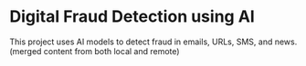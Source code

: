 # Digital Fraud Detection using AI

This project uses AI models to detect fraud in emails, URLs, SMS, and news.
(merged content from both local and remote)